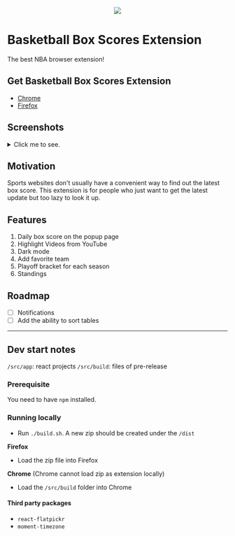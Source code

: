 <p align="center">
  <img src="src/build/assets/png/icon-2-color-128.png">
</p>

# Basketball Box Scores Extension

The best NBA browser extension!

## Get Basketball Box Scores Extension

- [Chrome](https://chrome.google.com/webstore/detail/box-scores/mfmkedeaebcckihpinmhkadoagdbifaa)
- [Firefox](https://addons.mozilla.org/en-US/firefox/addon/basketball-box-scores)

## Screenshots
<details close>
<summary>Click me to see.</summary>
<div style="display:flex;flex-direction:column;">
<h4>Boxscores overview with a highlight video</h4>
<img width="50%" src="screenshots/box_score_overview.png">
<h4>Boxscores player stats</h4>
<img width="50%" src="screenshots/box_score_player_stats.png">
<h4>Dark mode 🌙</h4>
<img width="50%" src="screenshots/box_score_player_stats_dark_mode.png">
<h4>standings</h4>
<img width="50%" src="screenshots/standings.png">
<h4>Playoff view</h4>
<img width="50%" src="screenshots/playoff.png">
</div>
</details>

## Motivation

Sports websites don't usually have a convenient way to find out the latest box score.
This extension is for people who just want to get the latest update but too lazy to look it up.

## Features
1. Daily box score on the popup page
1. Highlight Videos from YouTube
1. Dark mode
1. Add favorite team
1. Playoff bracket for each season
1. Standings

## Roadmap
- [ ] Notifications
- [ ] Add the ability to sort tables

---

## Dev start notes
`/src/app`: react projects
`/src/build`: files of pre-release

### Prerequisite
You need to have `npm` installed.

### Running locally
- Run `./build.sh`. A new zip should be created under the `/dist`

**Firefox**
- Load the zip file into Firefox

**Chrome** (Chrome cannot load zip as extension locally)
- Load the `/src/build` folder into Chrome

#### Third party packages
* `react-flatpickr`
* `moment-timezone`
